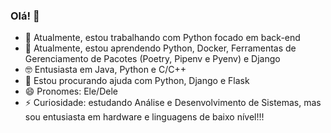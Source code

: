 ### Olá! 👋

- 🔭 Atualmente, estou trabalhando com Python focado em back-end
- 🌱 Atualmente, estou aprendendo Python, Docker, Ferramentas de Gerenciamento de Pacotes (Poetry, Pipenv e Pyenv) e Django
- 🤓 Entusiasta em Java, Python e C/C++
- 🤔 Estou procurando ajuda com Python, Django e Flask
- 😄 Pronomes: Ele/Dele
- ⚡ Curiosidade: estudando Análise e Desenvolvimento de Sistemas, mas sou entusiasta em hardware e linguagens de baixo nível!!!
